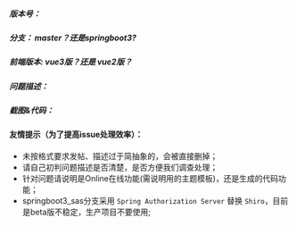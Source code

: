 ##### 版本号：

##### 分支： master？还是springboot3?


##### 前端版本: vue3版？还是 vue2版？

##### 问题描述：


##### 截图&代码：




#### 友情提示（为了提高issue处理效率）：
  - 未按格式要求发帖、描述过于简抽象的，会被直接删掉；
  - 请自己初判问题描述是否清楚，是否方便我们调查处理；
  - 针对问题请说明是Online在线功能(需说明用的主题模板)，还是生成的代码功能；
  - springboot3_sas分支采用 `Spring Authorization Server` 替换 `Shiro`，目前是beta版不稳定，生产项目不要使用;

  

